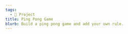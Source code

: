 ```yaml
---
tags:
  - 🔨 Project
title: Ping Pong Game
blurb: Build a ping pong game and add your own rule.
---
```

